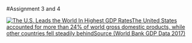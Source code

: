 #Assignment 3 and 4

<div class='tableauPlaceholder' id='viz1668638287814' style='position: relative'><noscript><a href='#'><img alt='The U.S. Leads the World In Highest GDP RatesThe United States accounted for more than 24% of world gross domestic products, while other countries fell steadily behindSource (World Bank GDP Data 2017) ' src='https:&#47;&#47;public.tableau.com&#47;static&#47;images&#47;Co&#47;CountryGDP2&#47;Sheet1&#47;1_rss.png' style='border: none' /></a></noscript><object class='tableauViz'  style='display:none;'><param name='host_url' value='https%3A%2F%2Fpublic.tableau.com%2F' /> <param name='embed_code_version' value='3' /> <param name='site_root' value='' /><param name='name' value='CountryGDP2&#47;Sheet1' /><param name='tabs' value='no' /><param name='toolbar' value='yes' /><param name='static_image' value='https:&#47;&#47;public.tableau.com&#47;static&#47;images&#47;Co&#47;CountryGDP2&#47;Sheet1&#47;1.png' /> <param name='animate_transition' value='yes' /><param name='display_static_image' value='yes' /><param name='display_spinner' value='yes' /><param name='display_overlay' value='yes' /><param name='display_count' value='yes' /><param name='language' value='en-US' /><param name='filter' value='publish=yes' />
</object></div>                
<script type='text/javascript'>                    
  var divElement = document.getElementById('viz1668638287814');                   
  var vizElement = divElement.getElementsByTagName('object')[0];                 
  vizElement.style.width='100%';vizElement.style.height
  (divElement.offsetWidth*0.75)+'px';                    
  var scriptElement = document.createElement('script');                   
  scriptElement.src = 'https://public.tableau.com/javascripts/api/viz_v1.js';     
  vizElement.parentNode.insertBefore(scriptElement, vizElement);                
</script>
